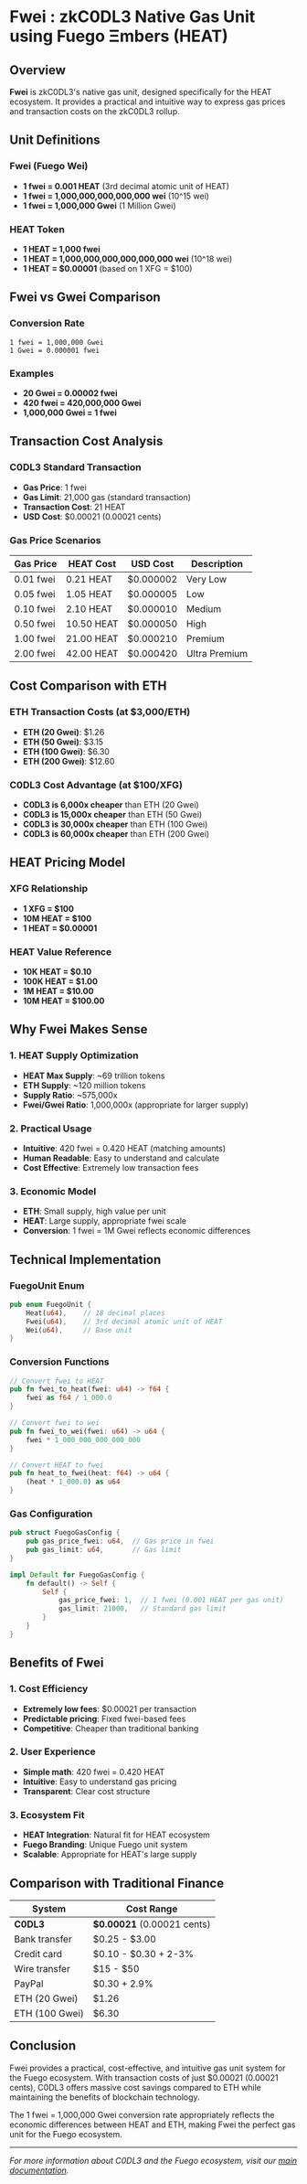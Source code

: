 # Fwei : zkC0DL3 Native Gas Unit using Fuego Ξmbers (HEAT)

## Overview

**Fwei** is zkC0DL3's native gas unit, designed specifically for the HEAT ecosystem. It provides a practical and intuitive way to express gas prices and transaction costs on the zkC0DL3 rollup.

## Unit Definitions

### Fwei (Fuego Wei)
- **1 fwei = 0.001 HEAT** (3rd decimal atomic unit of HEAT)
- **1 fwei = 1,000,000,000,000,000 wei** (10^15 wei)
- **1 fwei = 1,000,000 Gwei** (1 Million Gwei)

### HEAT Token
- **1 HEAT = 1,000 fwei**
- **1 HEAT = 1,000,000,000,000,000,000 wei** (10^18 wei)
- **1 HEAT = $0.00001** (based on 1 XFG = $100)

## Fwei vs Gwei Comparison

### Conversion Rate
```
1 fwei = 1,000,000 Gwei
1 Gwei = 0.000001 fwei
```

### Examples
- **20 Gwei = 0.00002 fwei**
- **420 fwei = 420,000,000 Gwei**
- **1,000,000 Gwei = 1 fwei**

## Transaction Cost Analysis

### C0DL3 Standard Transaction
- **Gas Price**: 1 fwei
- **Gas Limit**: 21,000 gas (standard transaction)
- **Transaction Cost**: 21 HEAT
- **USD Cost**: $0.00021 (0.00021 cents)

### Gas Price Scenarios

| Gas Price | HEAT Cost | USD Cost | Description |
|-----------|-----------|----------|-------------|
| 0.01 fwei | 0.21 HEAT | $0.000002 | Very Low |
| 0.05 fwei | 1.05 HEAT | $0.000005 | Low |
| 0.10 fwei | 2.10 HEAT | $0.000010 | Medium |
| 0.50 fwei | 10.50 HEAT | $0.000050 | High |
| 1.00 fwei | 21.00 HEAT | $0.000210 | Premium |
| 2.00 fwei | 42.00 HEAT | $0.000420 | Ultra Premium |

## Cost Comparison with ETH

### ETH Transaction Costs (at $3,000/ETH)
- **ETH (20 Gwei)**: $1.26
- **ETH (50 Gwei)**: $3.15
- **ETH (100 Gwei)**: $6.30
- **ETH (200 Gwei)**: $12.60

### C0DL3 Cost Advantage (at $100/XFG)
- **C0DL3 is 6,000x cheaper** than ETH (20 Gwei)
- **C0DL3 is 15,000x cheaper** than ETH (50 Gwei)
- **C0DL3 is 30,000x cheaper** than ETH (100 Gwei)
- **C0DL3 is 60,000x cheaper** than ETH (200 Gwei)

## HEAT Pricing Model

### XFG Relationship
- **1 XFG = $100**
- **10M HEAT = $100**
- **1 HEAT = $0.00001**

### HEAT Value Reference
- **10K HEAT = $0.10**
- **100K HEAT = $1.00**
- **1M HEAT = $10.00**
- **10M HEAT = $100.00**

## Why Fwei Makes Sense

### 1. HEAT Supply Optimization
- **HEAT Max Supply**: ~69 trillion tokens
- **ETH Supply**: ~120 million tokens
- **Supply Ratio**: ~575,000x
- **Fwei/Gwei Ratio**: 1,000,000x (appropriate for larger supply)

### 2. Practical Usage
- **Intuitive**: 420 fwei = 0.420 HEAT (matching amounts)
- **Human Readable**: Easy to understand and calculate
- **Cost Effective**: Extremely low transaction fees

### 3. Economic Model
- **ETH**: Small supply, high value per unit
- **HEAT**: Large supply, appropriate fwei scale
- **Conversion**: 1 fwei = 1M Gwei reflects economic differences

## Technical Implementation

### FuegoUnit Enum
```rust
pub enum FuegoUnit {
    Heat(u64),    // 18 decimal places
    Fwei(u64),    // 3rd decimal atomic unit of HEAT
    Wei(u64),     // Base unit
}
```

### Conversion Functions
```rust
// Convert fwei to HEAT
pub fn fwei_to_heat(fwei: u64) -> f64 {
    fwei as f64 / 1_000.0
}

// Convert fwei to wei
pub fn fwei_to_wei(fwei: u64) -> u64 {
    fwei * 1_000_000_000_000_000
}

// Convert HEAT to fwei
pub fn heat_to_fwei(heat: f64) -> u64 {
    (heat * 1_000.0) as u64
}
```

### Gas Configuration
```rust
pub struct FuegoGasConfig {
    pub gas_price_fwei: u64,  // Gas price in fwei
    pub gas_limit: u64,       // Gas limit
}

impl Default for FuegoGasConfig {
    fn default() -> Self {
        Self {
            gas_price_fwei: 1,  // 1 fwei (0.001 HEAT per gas unit)
            gas_limit: 21000,   // Standard gas limit
        }
    }
}
```

## Benefits of Fwei

### 1. Cost Efficiency
- **Extremely low fees**: $0.00021 per transaction
- **Predictable pricing**: Fixed fwei-based fees
- **Competitive**: Cheaper than traditional banking

### 2. User Experience
- **Simple math**: 420 fwei = 0.420 HEAT
- **Intuitive**: Easy to understand gas pricing
- **Transparent**: Clear cost structure

### 3. Ecosystem Fit
- **HEAT Integration**: Natural fit for HEAT ecosystem
- **Fuego Branding**: Unique Fuego unit system
- **Scalable**: Appropriate for HEAT's large supply

## Comparison with Traditional Finance

| System | Cost Range |
|--------|------------|
| **C0DL3** | **$0.00021** (0.00021 cents) |
| Bank transfer | $0.25 - $3.00 |
| Credit card | $0.10 - $0.30 + 2-3% |
| Wire transfer | $15 - $50 |
| PayPal | $0.30 + 2.9% |
| ETH (20 Gwei) | $1.26 |
| ETH (100 Gwei) | $6.30 |

## Conclusion

Fwei provides a practical, cost-effective, and intuitive gas unit system for the Fuego ecosystem. With transaction costs of just $0.00021 (0.00021 cents), C0DL3 offers massive cost savings compared to ETH while maintaining the benefits of blockchain technology.

The 1 fwei = 1,000,000 Gwei conversion rate appropriately reflects the economic differences between HEAT and ETH, making Fwei the perfect gas unit for the Fuego ecosystem.

---

*For more information about C0DL3 and the Fuego ecosystem, visit our [main documentation](README.md).*
